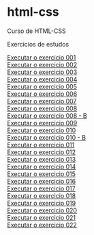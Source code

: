 # html-css
 Curso de HTML-CSS

Exercicios de estudos

<a href="https://nathandasiilva.github.io/html-css/exercicios/ex001/index.html"> Executar o exercicio 001<a>
<br>
<a href="https://nathandasiilva.github.io/html-css/exercicios/ex002/index.html"> Executar o exercicio 002<a>
<br>
<a href="https://nathandasiilva.github.io/html-css/exercicios/ex003/index.html"> Executar o exercicio 003<a>
<br>
<a href="https://nathandasiilva.github.io/html-css/exercicios/ex004/index.html"> Executar o exercicio 004<a>
<br>
<a href="https://nathandasiilva.github.io/html-css/exercicios/ex005/index.html"> Executar o exercicio 005<a>
<br>
<a href="https://nathandasiilva.github.io/html-css/exercicios/ex006/index.html"> Executar o exercicio 006<a>
<br>
<a href="https://nathandasiilva.github.io/html-css/exercicios/ex007/index.html"> Executar o exercicio 007<a>
<br>
<a href="https://nathandasiilva.github.io/html-css/exercicios/ex008/index.html"> Executar o exercicio 008<a>
<br>
<a href="https://nathandasiilva.github.io/html-css/exercicios/ex008b/index.html"> Executar o exercicio 008 - B<a>
<br>
<a href="https://nathandasiilva.github.io/html-css/exercicios/ex009/index.html"> Executar o exercicio 009<a>
<br>
<a href="https://nathandasiilva.github.io/html-css/exercicios/ex010/index.html"> Executar o exercicio 010<a>
<br>
<a href="https://nathandasiilva.github.io/html-css/exercicios/ex010b/index.html"> Executar o exercicio 010 - B<a>
<br>
<a href="https://nathandasiilva.github.io/html-css/exercicios/ex011/index.html"> Executar o exercicio 011<a>
<br>
<a href="https://nathandasiilva.github.io/html-css/exercicios/ex012/index.html"> Executar o exercicio 012<a>
<br>
<a href="https://nathandasiilva.github.io/html-css/exercicios/ex013/index.html"> Executar o exercicio 013<a>
<br>
<a href="https://nathandasiilva.github.io/html-css/exercicios/ex014/index.html"> Executar o exercicio 014<a>
<br>
<a href="https://nathandasiilva.github.io/html-css/exercicios/ex015/index.html"> Executar o exercicio 015<a>
<br>
<a href="https://nathandasiilva.github.io/html-css/exercicios/ex016/index.html"> Executar o exercicio 016<a>
<br>
<a href="https://nathandasiilva.github.io/html-css/exercicios/ex017/index.html"> Executar o exercicio 017<a>
<br>
<a href="https://nathandasiilva.github.io/html-css/exercicios/ex018/index.html"> Executar o exercicio 018<a>
<br>
<a href="https://nathandasiilva.github.io/html-css/exercicios/ex019/index.html"> Executar o exercicio 019<a>
<br>
<a href="https://nathandasiilva.github.io/html-css/exercicios/ex020/index.html"> Executar o exercicio 020<a>
<br>
<a href="https://nathandasiilva.github.io/html-css/exercicios/ex021/index.html"> Executar o exercicio 021<a>
<br>
<a href="https://nathandasiilva.github.io/html-css/exercicios/ex022/index.html"> Executar o exercicio 022<a>
